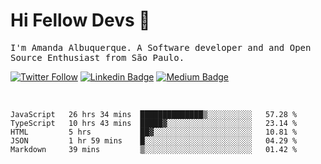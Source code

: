# Hi Fellow Devs :wave:
   
<p>
  <samp>
    I'm Amanda Albuquerque. A Software developer and and Open Source Enthusiast from São Paulo.
  </samp>

  
  [![Twitter Follow](https://img.shields.io/twitter/follow/alalbux?style=social)](https://www.twitter.com/alalbux)
  [![Linkedin Badge](https://img.shields.io/badge/-alalbux-blue?style=flat-square&logo=Linkedin&logoColor=white&link=https://www.linkedin.com/in/alalbux/)](https://www.linkedin.com/in/alalbux/)
  [![Medium Badge](https://img.shields.io/badge/-alalbux-black?style=flat-square&logo=Medium&logoColor=white&link=https://medium.com/@alalbux)](https://medium.com/@alalbux)
</p>

  <br/>
  

<!--START_SECTION:waka-->
```text
JavaScript   26 hrs 34 mins  ██████████████▒░░░░░░░░░░   57.28 % 
TypeScript   10 hrs 43 mins  █████▓░░░░░░░░░░░░░░░░░░░   23.14 % 
HTML         5 hrs           ██▓░░░░░░░░░░░░░░░░░░░░░░   10.81 % 
JSON         1 hr 59 mins    █░░░░░░░░░░░░░░░░░░░░░░░░   04.29 % 
Markdown     39 mins         ▒░░░░░░░░░░░░░░░░░░░░░░░░   01.42 % 
```
<!--END_SECTION:waka-->

